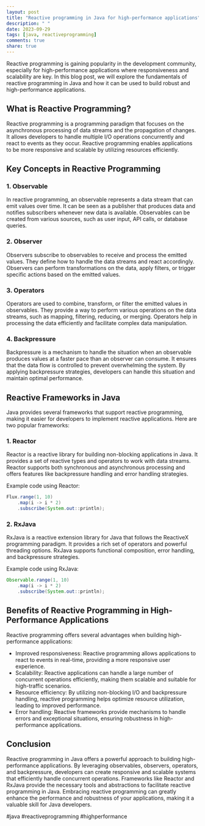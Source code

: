 ```yaml
---
layout: post
title: "Reactive programming in Java for high-performance applications"
description: " "
date: 2023-09-29
tags: [java, reactiveprogramming]
comments: true
share: true
---
```


Reactive programming is gaining popularity in the development community, especially for high-performance applications where responsiveness and scalability are key. In this blog post, we will explore the fundamentals of reactive programming in Java and how it can be used to build robust and high-performance applications.

## What is Reactive Programming? ##

Reactive programming is a programming paradigm that focuses on the asynchronous processing of data streams and the propagation of changes. It allows developers to handle multiple I/O operations concurrently and react to events as they occur. Reactive programming enables applications to be more responsive and scalable by utilizing resources efficiently.

## Key Concepts in Reactive Programming ##

### 1. Observable ###

In reactive programming, an observable represents a data stream that can emit values over time. It can be seen as a publisher that produces data and notifies subscribers whenever new data is available. Observables can be created from various sources, such as user input, API calls, or database queries.

### 2. Observer ###

Observers subscribe to observables to receive and process the emitted values. They define how to handle the data streams and react accordingly. Observers can perform transformations on the data, apply filters, or trigger specific actions based on the emitted values.

### 3. Operators ###

Operators are used to combine, transform, or filter the emitted values in observables. They provide a way to perform various operations on the data streams, such as mapping, filtering, reducing, or merging. Operators help in processing the data efficiently and facilitate complex data manipulation.

### 4. Backpressure ###

Backpressure is a mechanism to handle the situation when an observable produces values at a faster pace than an observer can consume. It ensures that the data flow is controlled to prevent overwhelming the system. By applying backpressure strategies, developers can handle this situation and maintain optimal performance.

## Reactive Frameworks in Java ##

Java provides several frameworks that support reactive programming, making it easier for developers to implement reactive applications. Here are two popular frameworks:

### 1. Reactor ###

Reactor is a reactive library for building non-blocking applications in Java. It provides a set of reactive types and operators to work with data streams. Reactor supports both synchronous and asynchronous processing and offers features like backpressure handling and error handling strategies.

Example code using Reactor:

```java
Flux.range(1, 10)
    .map(i -> i * 2)
    .subscribe(System.out::println);
```

### 2. RxJava ###

RxJava is a reactive extension library for Java that follows the ReactiveX programming paradigm. It provides a rich set of operators and powerful threading options. RxJava supports functional composition, error handling, and backpressure strategies.

Example code using RxJava:

```java
Observable.range(1, 10)
    .map(i -> i * 2)
    .subscribe(System.out::println);
```

## Benefits of Reactive Programming in High-Performance Applications ##

Reactive programming offers several advantages when building high-performance applications:

- Improved responsiveness: Reactive programming allows applications to react to events in real-time, providing a more responsive user experience.
- Scalability: Reactive applications can handle a large number of concurrent operations efficiently, making them scalable and suitable for high-traffic scenarios.
- Resource efficiency: By utilizing non-blocking I/O and backpressure handling, reactive programming helps optimize resource utilization, leading to improved performance.
- Error handling: Reactive frameworks provide mechanisms to handle errors and exceptional situations, ensuring robustness in high-performance applications.

## Conclusion ##

Reactive programming in Java offers a powerful approach to building high-performance applications. By leveraging observables, observers, operators, and backpressure, developers can create responsive and scalable systems that efficiently handle concurrent operations. Frameworks like Reactor and RxJava provide the necessary tools and abstractions to facilitate reactive programming in Java. Embracing reactive programming can greatly enhance the performance and robustness of your applications, making it a valuable skill for Java developers.

#java #reactiveprogramming #highperformance